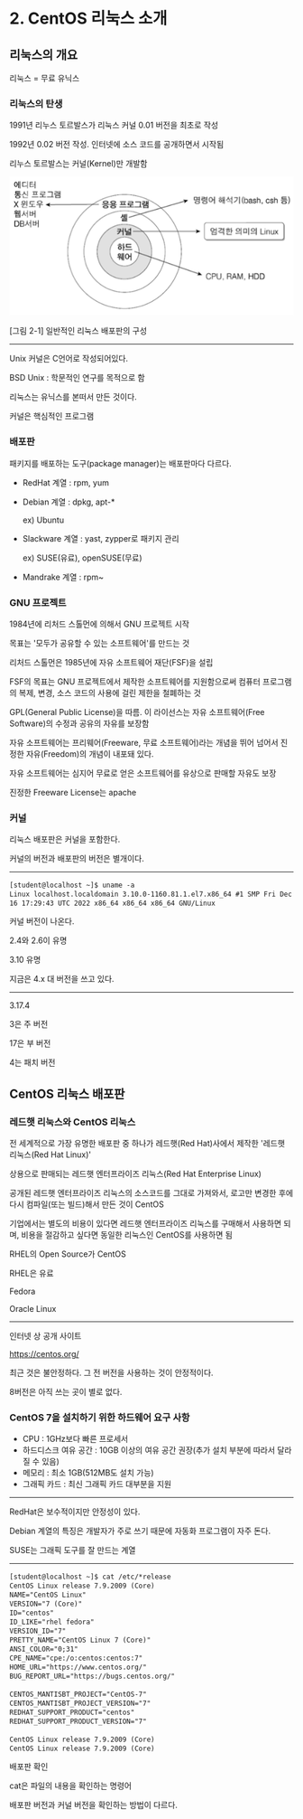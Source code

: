 # 2. CentOS 리눅스 소개

## 리눅스의 개요

리눅스 = 무료 유닉스

### 리눅스의 탄생

1991년 리누스 토르발스가 리눅스 커널 0.01 버전을 최초로 작성

1992년 0.02 버전 작성. 인터넷에 소스 코드를 공개하면서 시작됨

리누스 토르발스는 커널(Kernel)만 개발함

![image-20221229170946161](images/image-20221229170946161.png)

[그림 2-1] 일반적인 리눅스 배포판의 구성

---

Unix 커널은 C언어로 작성되어있다.

BSD Unix : 학문적인 연구를 목적으로 함

리눅스는 유닉스를 본떠서 만든 것이다.

커널은 핵심적인 프로그램

### 배포판

패키지를 배포하는 도구(package manager)는 배포판마다 다르다.

- RedHat 계열 : rpm, yum

- Debian 계열 : dpkg, apt-*

  ex) Ubuntu

- Slackware 계열 : yast, zypper로 패키지 관리

  ex) SUSE(유료), openSUSE(무료)

- Mandrake 계열 : rpm~

### GNU 프로젝트

1984년에 리처드 스톨먼에 의해서 GNU 프로젝트 시작

목표는 '모두가 공유할 수 있는 소프트웨어'를 만드는 것

리처드 스톨먼은 1985년에 자유 소프트웨어 재단(FSF)을 설립

FSF의 목표는 GNU 프로젝트에서 제작한 소프트웨어를 지원함으로써 컴퓨터 프로그램의 복제, 변경, 소스 코드의 사용에 걸린 제한을 철폐하는 것

GPL(General Public License)을 따름. 이 라이선스는 자유 소프트웨어(Free Software)의 수정과 공유의 자유를 보장함

자유 소프트웨어는 프리웨어(Freeware, 무료 소프트웨어)라는 개념을 뛰어 넘어서 진정한 자유(Freedom)의 개념이 내포돼 있다.

자유 소프트웨어는 심지어 무료로 얻은 소프트웨어를 유상으로 판매할 자유도 보장

진정한 Freeware License는 apache

### 커널

리눅스 배포판은 커널을 포함한다.

커널의 버전과 배포판의 버전은 별개이다.

---

```shell
[student@localhost ~]$ uname -a
Linux localhost.localdomain 3.10.0-1160.81.1.el7.x86_64 #1 SMP Fri Dec 16 17:29:43 UTC 2022 x86_64 x86_64 x86_64 GNU/Linux
```

커널 버전이 나온다.

2.4와 2.6이 유명

3.10 유명

지금은 4.x 대 버전을 쓰고 있다.

---

3.17.4

3은 주 버전

17은 부 버전

4는 패치 버전

## CentOS 리눅스 배포판

### 레드햇 리눅스와 CentOS 리눅스

전 세계적으로 가장 유명한 배포판 중 하나가 레드햇(Red Hat)사에서 제작한 '레드햇 리눅스(Red Hat Linux)'

상용으로 판매되는 레드햇 엔터프라이즈 리눅스(Red Hat Enterprise Linux)

공개된 레드햇 엔터프라이즈 리눅스의 소스코드를 그대로 가져와서, 로고만 변경한 후에 다시 컴파일(또는 빌드)해서 만든 것이 CentOS

기업에서는 별도의 비용이 있다면 레드햇 엔터프라이즈 리눅스를 구매해서 사용하면 되며, 비용을 절감하고 싶다면 동일한 리눅스인 CentOS를 사용하면 됨

RHEL의 Open Source가 CentOS

RHEL은 유료

Fedora

Oracle Linux

---

인터넷 상 공개 사이트

https://centos.org/

최근 것은 불안정하다. 그 전 버전을 사용하는 것이 안정적이다.

8버전은 아직 쓰는 곳이 별로 없다.

### CentOS 7을 설치하기 위한 하드웨어 요구 사항

- CPU : 1GHz보다 빠른 프로세서
- 하드디스크 여유 공간 : 10GB 이상의 여유 공간 권장(추가 설치 부분에 따라서 달라질 수 있음)
- 메모리 : 최소 1GB(512MB도 설치 가능)
- 그래픽 카드 : 최신 그래픽 카드 대부분을 지원

---

RedHat은 보수적이지만 안정성이 있다.

Debian 계열의 특징은 개발자가 주로 쓰기 때문에 자동화 프로그램이 자주 돈다.

SUSE는 그래픽 도구를 잘 만드는 계열

---

```shell
[student@localhost ~]$ cat /etc/*release
CentOS Linux release 7.9.2009 (Core)
NAME="CentOS Linux"
VERSION="7 (Core)"
ID="centos"
ID_LIKE="rhel fedora"
VERSION_ID="7"
PRETTY_NAME="CentOS Linux 7 (Core)"
ANSI_COLOR="0;31"
CPE_NAME="cpe:/o:centos:centos:7"
HOME_URL="https://www.centos.org/"
BUG_REPORT_URL="https://bugs.centos.org/"

CENTOS_MANTISBT_PROJECT="CentOS-7"
CENTOS_MANTISBT_PROJECT_VERSION="7"
REDHAT_SUPPORT_PRODUCT="centos"
REDHAT_SUPPORT_PRODUCT_VERSION="7"

CentOS Linux release 7.9.2009 (Core)
CentOS Linux release 7.9.2009 (Core)
```

배포판 확인

cat은 파일의 내용을 확인하는 명령어

배포판 버전과 커널 버전을 확인하는 방법이 다르다.

